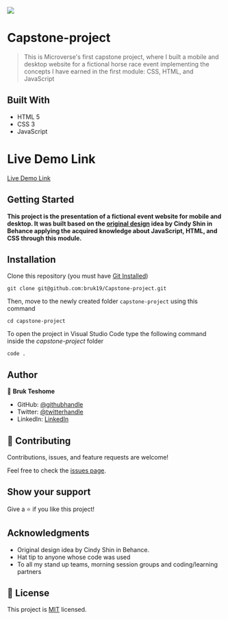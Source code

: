 ![](https://img.shields.io/badge/Microverse-blueviolet)

# Capstone-project

> This is Microverse's first capstone project, where I built a mobile and desktop website for a fictional horse race event implementing the concepts I have earned in the first module: CSS, HTML, and JavaScript


## Built With

- HTML 5
- CSS 3
- JavaScript

# Live Demo Link

[Live Demo Link](https://bruk19.github.io/Capstone-project/)

## Getting Started

**This project is the presentation of a fictional event website for mobile and desktop. It was built based on the [original design](https://www.behance.net/gallery/29845175/CC-Global-Summit-2015) idea by Cindy Shin in Behance applying the acquired knowledge about JavaScript, HTML, and CSS through this module.**

## Installation

Clone this repository (you must have [Git Installed](https://github.com/git-guides/install-git))

`git clone git@github.com:bruk19/Capstone-project.git` 

Then, move to the newly created folder `capstone-project` using this command

`cd capstone-project`

To open the project in Visual Studio Code type the following command inside the _capstone-project_ folder

`code .`


## Author

👤 **Bruk Teshome**

- GitHub: [@githubhandle](https://github.com/bruk19)
- Twitter: [@twitterhandle](https://twitter.com/Bruktesh)
- LinkedIn: [LinkedIn](https://linkedin.com/in/bruk-teshome-ab4325226)

## 🤝 Contributing

Contributions, issues, and feature requests are welcome!

Feel free to check the [issues page](../../issues/).

## Show your support

Give a ⭐️ if you like this project!

## Acknowledgments

- Original design idea by Cindy Shin in Behance.
- Hat tip to anyone whose code was used
- To all my stand up teams, morning session groups and coding/learning partners

## 📝 License

This project is [MIT](./MIT.md) licensed.
